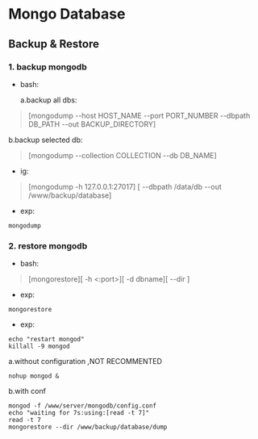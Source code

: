 # Mongo Database

## Backup & Restore

### 1. backup mongodb

* bash:

  a.backup all dbs: 
>[mongodump --host HOST_NAME --port PORT_NUMBER --dbpath DB_PATH --out BACKUP_DIRECTORY]

  b.backup selected db: 
>[mongodump --collection COLLECTION --db DB_NAME]

* ig:

>[mongodump -h 127.0.0.1:27017] [ --dbpath /data/db --out /www/backup/database]

* exp:
```
mongodump
```

### 2. restore mongodb

* bash: 
>[mongorestore][ -h <hostname><:port>][ -d dbname][ --dir <path>]

* exp:
```
mongorestore
```

* exp:
```
echo "restart mongod"
killall -9 mongod
```
  a.without configuration ,NOT RECOMMENTED
```
nohup mongod &
```
  b.with conf
```
mongod -f /www/server/mongodb/config.conf
echo "waiting for 7s:using:[read -t 7]"
read -t 7
mongorestore --dir /www/backup/database/dump
```

